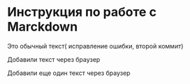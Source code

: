 # Инструкция по работе с Marckdown

Это обычный текст( исправление ошибки, второй коммит)

Добавили текст через браузер

Добавили еще один текст через браузер
